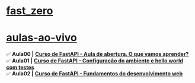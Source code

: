 # [fast_zero](https://fastapidozero.dunossauro.com/)


# [aulas-ao-vivo](https://youtube.com/playlist?list=PLOQgLBuj2-3IuFbt-wJw2p2NiV9WTRzIP&si=rzoNwyILIE0dnUBm)

✅ **Aula00 |** [**Curso de FastAPI - Aula de abertura. O que vamos aprender?**](https://www.youtube.com/live/QShMRcicxnE?si=I2XNBPqVEXbp-7Me)  
✅ **Aula01 |** [**Curso de FastAPI - Configuração do ambiente e hello world com testes**](https://www.youtube.com/live/-Pi5AmOfL2s?si=OFCXBHVD4q7eYsV9)  
✅ **Aula02 |** [**Curso de FastAPI - Fundamentos do desenvolvimento web**](https://www.youtube.com/live/2zCrXGc4QME?si=lxyWPY13M7rYiUUf)  
